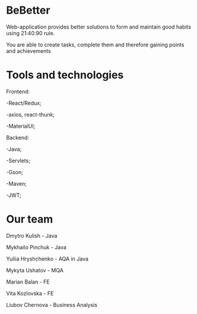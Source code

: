 # BeBetter
Web-application provides better solutions to form and maintain good habits using 21:40:90 rule.

You are able to create tasks, complete them and therefore gaining points and achievements
# Tools and technologies
Frontend:

  -React/Redux;

  -axios, react-thunk;

  -MaterialUI;

Backend:

  -Java;

  -Servlets;

  -Gson;

  -Maven;

  -JWT;

# Our team

Dmytro Kulish - Java

Mykhailo Pinchuk - Java

Yuliia Hryshchenko - AQA in Java

Mykyta Ushatov - MQA

Marian Balan - FE

Vita Kozlovska - FE

Liubov Chernova - Business Analysis
